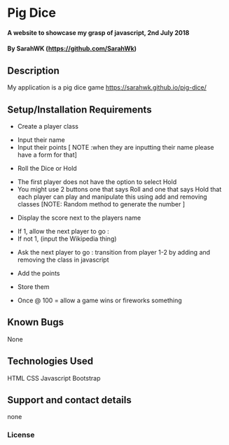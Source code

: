 # Pig Dice

#### A website to showcase my grasp of javascript, 2nd July 2018

#### By SarahWK (https://github.com/SarahWk)

## Description
My application is a pig dice  game
https://sarahwk.github.io/pig-dice/

## Setup/Installation Requirements

*	Create a player class
-	Input their name
-	Input their points
[ NOTE :when they are inputting their name please have a form for that]

*	Roll the Dice or Hold
-	The first player does not have the option to select Hold
-	You might use 2 buttons one that says Roll and one that says Hold that each player can play and manipulate this using add and removing classes
[NOTE: Random method to generate the number ]

*	Display the score next to the players name
-	If 1,  allow the next player to go :
-	If not 1, (input the Wikipedia thing)

*	Ask the next player  to go : transition from player 1-2 by adding and removing the class in javascript


*	Add the points
-	Store them

*	Once @ 100 = allow a game wins or fireworks something

## Known Bugs
None
## Technologies Used
HTML
CSS
Javascript
Bootstrap
## Support and contact details
none
### License
